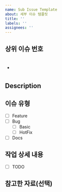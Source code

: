 ```yaml
---
name: Sub Issue Template
about: 세부 이슈 템플릿
title: ''
labels: ''
assignees: ''
---
```


## 상위 이슈 번호

- #

## Description

## 이슈 유형

- [ ] Feature
- [ ] Bug
  - [ ] Basic
  - [ ] HotFix
- [ ] Docs

## 작업 상세 내용

- [ ] TODO

## 참고한 자료(선택)
